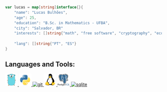 
```Go
var lucas = map[string]interface{}{
    "name": "Lucas Bulhões",
    "age": 25,
    "education": "B.Sc. in Mathematics - UFBA",
    "city": "Salvador, BR"
    "interests": []string{"math", "free software", "cryptography", "economy"}

    "lang": []string{"PT", "ES"}
}
```
<h2 align="left">Languages and Tools:</h2>
<p align="left">
<a href="https://golang.org" target="_blank"> <img src="https://raw.githubusercontent.com/devicons/devicon/master/icons/go/go-original.svg" alt="go" width="40" height="40"/> </a>
<a href="https://python.org" target="_blank"> <img src="https://raw.githubusercontent.com/devicons/devicon/master/icons/python/python-original.svg" alt="go" width="40" height="40"/> </a>
<a href="https://git-scm.com/" target="_blank"> <img src="https://www.vectorlogo.zone/logos/git-scm/git-scm-icon.svg" alt="git" width="40" height="40"/> </a>
<a href="https://www.linux.org/" target="_blank"> <img src="https://raw.githubusercontent.com/devicons/devicon/master/icons/linux/linux-original.svg" alt="linux" width="40" height="40"/> </a>
<a href="https://www.postgresql.org" target="_blank"> <img src="https://raw.githubusercontent.com/devicons/devicon/master/icons/postgresql/postgresql-original-wordmark.svg" alt="postgresql" width="40" height="40"/> </a>
<a href="https://www.sqlite.org/" target="_blank"> <img src="https://www.vectorlogo.zone/logos/sqlite/sqlite-icon.svg" alt="sqlite" width="40" height="40"/> </a>
</p>
